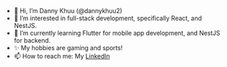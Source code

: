 - 👋 Hi, I’m Danny Khuu (@dannykhuu2)
- 👀 I’m interested in full-stack development, specifically React, and NestJS.
- 🌱 I’m currently learning Flutter for mobile app development, and NestJS for backend.
- ✨ My hobbies are gaming and sports!
- 📫 How to reach me: My [LinkedIn](https://www.linkedin.com/in/dannykhuu/)

<!---
dannykhuu2/dannykhuu2 is a ✨ special ✨ repository because its `README.md` (this file) appears on your GitHub profile.
You can click the Preview link to take a look at your changes.
--->
